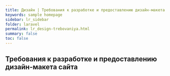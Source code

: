 ```yaml
---
title: Дизайн | Требования к разработке и предоставлению дизайн-макета сайта
keywords: sample homepage
sidebar: lr_sidebar
folder: laravel
permalink: lr_design-trebovaniya.html
summary: false
toc: false
---
```


## Требования к разработке и предоставлению дизайн-макета сайта
